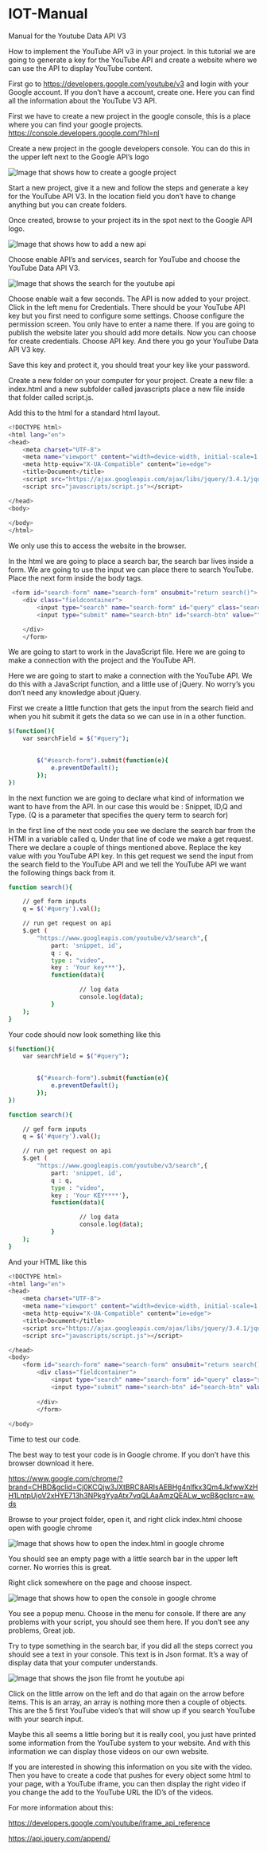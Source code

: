 # IOT-Manual
Manual for the Youtube Data API V3

How to implement the YouTube API v3 in your project.
In this tutorial we are going to generate a key for the YouTube API and create a website where we can use the API to display YouTube content.

First go to https://developers.google.com/youtube/v3 and login with your Google account.
If you don’t have a account, create one. Here you can find all the information about the YouTube V3 API.

First we have to create a new project in the google console, this is a place where you can find your google projects.
https://console.developers.google.com/?hl=nl


Create a new project in the google developers console. You can do this in the upper left next to the Google API’s logo 

![Image that shows how to create a google project](https://oege.ie.hva.nl/~versevh/afbeeldingen/manual.iot/Afbeelding1.png)

Start a new project, give it a new and follow the steps and generate a key for the YouTube API V3. In the location field you don’t have to change anything but you can create folders.

Once created, browse to your project its in the spot next to the Google API logo.  

 ![Image that shows how to add a new api](https://oege.ie.hva.nl/~versevh/afbeeldingen/manual.iot/Schermafbeelding%202019-10-15%20om%2012.56.40.png)

Choose enable API’s and services, search for YouTube and choose the YouTube Data API V3.
 
 ![Image that shows the search for the youtube api](https://oege.ie.hva.nl/~versevh/afbeeldingen/manual.iot/Schermafbeelding%202019-10-15%20om%2012.57.47.png)
 
Choose enable wait a few seconds. The API is now added to your project. Click in the left menu for Credentials. There should be your YouTube API key but you first need to configure some settings. Choose configure the permission screen. You only have to enter a name there. If you are going to publish the website later you should add more details. Now you can choose for create credentials. Choose API key. And there you go your YouTube Data API V3 key.

Save this key and protect it, you should treat your key like your password.

Create a new folder on your computer for your project. Create a new file: a index.html and a new subfolder called javascripts place a new file inside that folder called script.js.





Add this to the html for a standard html layout.

```bash
<!DOCTYPE html>
<html lang="en">
<head>
    <meta charset="UTF-8">
    <meta name="viewport" content="width=device-width, initial-scale=1.0">
    <meta http-equiv="X-UA-Compatible" content="ie=edge">
    <title>Document</title>
    <script src="https://ajax.googleapis.com/ajax/libs/jquery/3.4.1/jquery.min.js"></script>
    <script src="javascripts/script.js"></script>

</head>
<body>
    
</body>
</html>
```
We only use this to access the website in the browser.

In the html we are going to place a search bar, the search bar lives inside a form. We are going to use the input we can place there to search YouTube. Place the next form inside the body tags.
```bash
 <form id="search-form" name="search-form" onsubmit="return search()">
    <div class="fieldcontainer">
        <input type="search" name="search-form" id="query" class="search-field" placeholder="search Youtube" >
        <input type="submit" name="search-btn" id="search-btn" value="">

    </div>
    </form>
```
We are going to start to work in the JavaScript file. Here we are going to make a connection with the project and the YouTube API.








Here we are going to start to make a connection with the YouTube API. We do this with a JavaScript function, and a little use of jQuery. No worry’s you don’t need any knowledge about jQuery. 

First we create a little function that gets the input from the search field and when you hit submit it gets the data so we can use in in a other function.

```bash
$(function(){
    var searchField = $("#query");
   

        $("#search-form").submit(function(e){
            e.preventDefault();
        });
})

```
In the next function we are going to declare what kind of information we want to have from the API. In our case this would be : Snippet, ID,Q and Type. (Q is a parameter that specifies the query term to search for)

In the first line of the next code you see we declare the search bar from the HTMl in a variable called q. Under that line of code we make a get request. There we declare a couple of things mentioned above. Replace the key value with you YouTube API key. In this get request we send the input from the search field to the YouTube API and we tell the YouTube API we want the following things back from it.

```bash
function search(){

    // gef form inputs
    q = $('#query').val();

    // run get request on api
    $.get (
        "https://www.googleapis.com/youtube/v3/search",{
            part: 'snippet, id', 
            q : q,
            type : "video",
            key : 'Your key***'},
            function(data){

                    // log data
                    console.log(data);
            }
    );
}
```




Your code should now look something like this





```bash
$(function(){
    var searchField = $("#query");
   

        $("#search-form").submit(function(e){
            e.preventDefault();
        });
})

function search(){

    // gef form inputs
    q = $('#query').val();

    // run get request on api
    $.get (
        "https://www.googleapis.com/youtube/v3/search",{
            part: 'snippet, id', 
            q : q,
            type : "video",
            key : 'Your KEY****'},
            function(data){

                    // log data
                    console.log(data);
            }
    );
}
```


And your HTML like this

```bash
<!DOCTYPE html>
<html lang="en">
<head>
    <meta charset="UTF-8">
    <meta name="viewport" content="width=device-width, initial-scale=1.0">
    <meta http-equiv="X-UA-Compatible" content="ie=edge">
    <title>Document</title>
    <script src="https://ajax.googleapis.com/ajax/libs/jquery/3.4.1/jquery.min.js"></script>
    <script src="javascripts/script.js"></script>

</head>
<body>
    <form id="search-form" name="search-form" onsubmit="return search()">
        <div class="fieldcontainer">
            <input type="search" name="search-form" id="query" class="search-field" placeholder="search Youtube" >
            <input type="submit" name="search-btn" id="search-btn" value="">
    
        </div>
        </form>
    
</body>
```

Time to test our code.

The best way to test your code is in Google chrome. If you don’t have this browser download it here. 

https://www.google.com/chrome/?brand=CHBD&gclid=Cj0KCQjw3JXtBRC8ARIsAEBHg4nlfkx3Qm4JkfwwXzHH1LntpUjoV2xHYE713h3NPkgYyaAtx7vqQLAaAmzQEALw_wcB&gclsrc=aw.ds

Browse to your project folder, open it, and right click index.html choose open with google chrome 

![Image that shows how to open the index.html in google chrome](https://oege.ie.hva.nl/~versevh/afbeeldingen/manual.iot/Schermafbeelding%202019-10-15%20om%2012.29.30.png)

You should see an empty page with a little search bar in the upper left corner. No worries this is great.

Right click somewhere on the page and choose inspect. 

![Image that shows how to open the console in google chrome](https://oege.ie.hva.nl/~versevh/afbeeldingen/manual.iot/Schermafbeelding%202019-10-15%20om%2012.31.38.png)
 
You see a popup menu. Choose in the menu for console. If there are any problems with your script, you should see them here. If you don’t see any problems, Great job.

Try to type something in the search bar, if you did all the steps correct you should see a text in your console. This text is in Json format. It’s a way of display data that your computer understands. 

![Image that shows the json file fromt he youtube api](https://oege.ie.hva.nl/~versevh/afbeeldingen/manual.iot/Schermafbeelding%202019-10-15%20om%2012.35.51.png)
 
Click on the little arrow on the left and do that again on the arrow before items.
This is an array, an array is nothing more then a couple of objects. This are the 5 first YouTube video’s that will show up if you search YouTube with your search input.  

Maybe this all seems a little boring but it is really cool, you just have printed some information from the YouTube system to your website. And with this information we can display those videos on our own website. 

If you are interested in showing this information on you site with the video. Then you have to create a code that pushes for every object some html to your page, with a YouTube iframe, you can then display the right video if you change the add to the YouTube URL the ID’s of the videos.

For more information about this: 

https://developers.google.com/youtube/iframe_api_reference

https://api.jquery.com/append/


